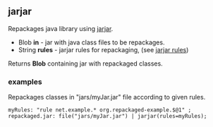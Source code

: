 ## jarjar

Repackages java library using [jarjar](https://code.google.com/p/jarjar/).

 * Blob __in__ - jar with java class files to be repackages.
 * String __rules__ - jarjar rules for repackaging, 
(see [jarjar rules](https://code.google.com/p/jarjar/wiki/CommandLineDocs#Rules_file_format))


Returns __Blob__ containing jar with repackaged classes.

### examples

Repackages classes in "jars/myJar.jar" file according to given rules.

```
myRules: "rule net.example.* org.repackaged-example.$@1" ;
repackaged.jar: file("jars/myJar.jar") | jarjar(rules=myRules);
```
